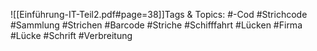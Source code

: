 
![[Einführung-IT-Teil2.pdf#page=38]]Tags & Topics:
   #-Cod
   #Strichcode
   #Sammlung
   #Strichen
   #Barcode
   #Striche
   #Schifffahrt
   #Lücken
   #Firma
   #Lücke
   #Schrift
   #Verbreitung